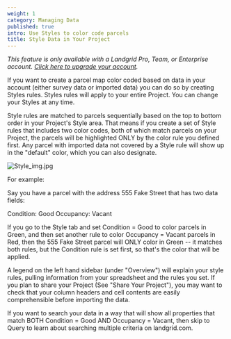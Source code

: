 ```yaml
---
weight: 1
category: Managing Data
published: true
intro: Use Styles to color code parcels
title: Style Data in Your Project
---
```

_This feature is only available with a Landgrid Pro, Team, or Enterprise account. [Click here to upgrade your account](https://landgrid.com/plans)._

If you want to create a parcel map color coded based on data in your account (either survey data or imported data) you can do so by creating Styles rules. Styles rules will apply to your entire Project. You can change your Styles at any time.

Style rules are matched to parcels sequentially based on the top to bottom order in your Project's Style area. That means if you create a set of Style rules that includes two color codes, both of which match parcels on your Project, the parcels will be highlighted ONLY by the color rule you defined first. Any parcel with imported data not covered by a Style rule will show up in the "default" color, which you can also designate.

![Style_img.jpg]({{site.baseurl}}/img/Style_img.jpg)


For example:

Say you have a parcel with the address 555 Fake Street that has two data fields:

Condition: Good
Occupancy: Vacant

If you go to the Style tab and set Condition = Good to color parcels in Green, and then set another rule to color Occupancy = Vacant parcels in Red, then the 555 Fake Street parcel will ONLY color in Green -- it matches both rules, but the Condition rule is set first, so that's the color that will be applied.

A legend on the left hand sidebar (under "Overview") will explain your style rules, pulling information from your spreadsheet and the rules you set. If you plan to share your Project (See "Share Your Project"), you may want to check that your column headers and cell contents are easily comprehensible before importing the data.

If you want to search your data in a way that will show all properties that match BOTH Condition = Good AND Occupancy = Vacant, then skip to Query to learn about searching multiple criteria on landgrid.com.
